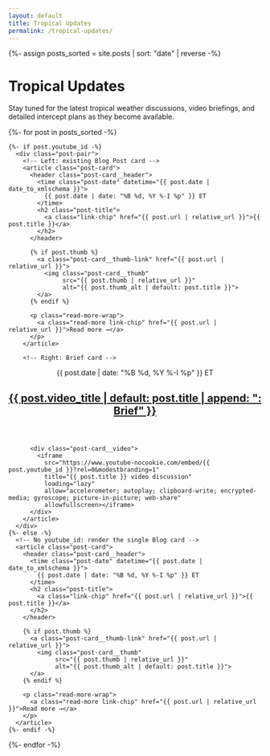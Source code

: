 ```yaml
---
layout: default
title: Tropical Updates
permalink: /tropical-updates/
---
```


{%- assign posts_sorted = site.posts | sort: "date" | reverse -%}

<div class="section-intro">
  <h1>Tropical Updates</h1>
  <p>Stay tuned for the latest tropical weather discussions, video briefings, and detailed intercept plans as they become available.</p>
</div>

<div class="posts-grid posts-grid--fit">
  {%- for post in posts_sorted -%}

    {%- if post.youtube_id -%}
      <div class="post-pair">
        <!-- Left: existing Blog Post card -->
        <article class="post-card">
          <header class="post-card__header">
            <time class="post-date" datetime="{{ post.date | date_to_xmlschema }}">
              {{ post.date | date: "%B %d, %Y %-I %p" }} ET
            </time>
            <h2 class="post-title">
              <a class="link-chip" href="{{ post.url | relative_url }}">{{ post.title }}</a>
            </h2>
          </header>

          {% if post.thumb %}
            <a class="post-card__thumb-link" href="{{ post.url | relative_url }}">
              <img class="post-card__thumb"
                   src="{{ post.thumb | relative_url }}"
                   alt="{{ post.thumb_alt | default: post.title }}">
            </a>
          {% endif %}

          <p class="read-more-wrap">
            <a class="read-more link-chip" href="{{ post.url | relative_url }}">Read more →</a>
          </p>
        </article>

        <!-- Right: Brief card -->
<article class="post-card">
  <header class="post-card__header">
    <time class="post-date" datetime="{{ post.date | date_to_xmlschema }}">
      {{ post.date | date: "%B %d, %Y %-I %p" }} ET
    </time>
    <h2 class="post-title">
      <a class="link-chip" href="https://www.youtube.com/watch?v={{ post.youtube_id }}" target="_blank" rel="noopener">
        {{ post.video_title | default: post.title | append: ": Brief" }}
      </a>
    </h2>
  </header>


          <div class="post-card__video">
            <iframe
              src="https://www.youtube-nocookie.com/embed/{{ post.youtube_id }}?rel=0&modestbranding=1"
              title="{{ post.title }} video discussion"
              loading="lazy"
              allow="accelerometer; autoplay; clipboard-write; encrypted-media; gyroscope; picture-in-picture; web-share"
              allowfullscreen></iframe>
          </div>
        </article>
      </div>
    {%- else -%}
      <!-- No youtube_id: render the single Blog card -->
      <article class="post-card">
        <header class="post-card__header">
          <time class="post-date" datetime="{{ post.date | date_to_xmlschema }}">
            {{ post.date | date: "%B %d, %Y %-I %p" }} ET
          </time>
          <h2 class="post-title">
            <a class="link-chip" href="{{ post.url | relative_url }}">{{ post.title }}</a>
          </h2>
        </header>

        {% if post.thumb %}
          <a class="post-card__thumb-link" href="{{ post.url | relative_url }}">
            <img class="post-card__thumb"
                 src="{{ post.thumb | relative_url }}"
                 alt="{{ post.thumb_alt | default: post.title }}">
          </a>
        {% endif %}

        <p class="read-more-wrap">
          <a class="read-more link-chip" href="{{ post.url | relative_url }}">Read more →</a>
        </p>
      </article>
    {%- endif -%}

  {%- endfor -%}
</div>
